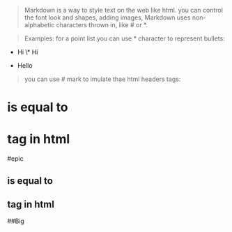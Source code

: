 >Markdown is a way to style text on the web like html. you can control the font look and shapes, adding images,
>Markdown uses non-alphabetic characters thrown in, like # or *.

>Examples:
>for a point list you can use * character to represent bullets:
* Hi
\\* Hi

* Hello

> you can use # mark to imulate thae html headers tags:

# is equal to <h1> tag in html
#epic

## is equal to <h2> tag in html
##Big
